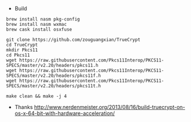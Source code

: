 

* Build
````
brew install nasm pkg-config
brew install nasm wxmac
brew cask install osxfuse
````

````
git clone https://github.com/zouguangxian/TrueCrypt
cd TrueCrypt
mkdir Pkcs11
cd Pkcs11
wget https://raw.githubusercontent.com/Pkcs11Interop/PKCS11-SPECS/master/v2.20/headers/pkcs11.h
wget https://raw.githubusercontent.com/Pkcs11Interop/PKCS11-SPECS/master/v2.20/headers/pkcs11f.h
wget https://raw.githubusercontent.com/Pkcs11Interop/PKCS11-SPECS/master/v2.20/headers/pkcs11t.h

make clean && make -j 4
````

* Thanks
http://www.nerdenmeister.org/2013/08/16/build-truecrypt-on-os-x-64-bit-with-hardware-acceleration/



